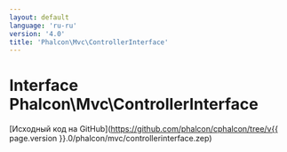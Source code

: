 ```yaml
---
layout: default
language: 'ru-ru'
version: '4.0'
title: 'Phalcon\Mvc\ControllerInterface'
---
```

# Interface **Phalcon\Mvc\ControllerInterface**

[Исходный код на GitHub](https://github.com/phalcon/cphalcon/tree/v{{ page.version }}.0/phalcon/mvc/controllerinterface.zep)